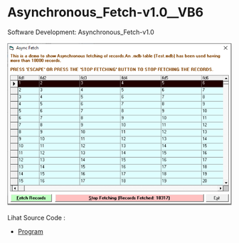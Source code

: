 # Asynchronous_Fetch-v1.0__VB6
Software Development: Asynchronous_Fetch-v1.0<br><br>
<img src="https://github.com/RizkyKhapidsyah/Asynchronous_Fetch-v1.0__VB6/blob/main/result/001.PNG"><br><br>
Lihat Source Code : <br>
- <a href="https://github.com/RizkyKhapidsyah/Asynchronous_Fetch-v1.0__VB6/blob/main/Form1.frm">Program</a>

